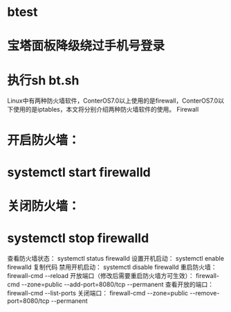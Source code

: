 # btest
# 宝塔面板降级绕过手机号登录
#  执行sh bt.sh 

Linux中有两种防火墙软件，ConterOS7.0以上使用的是firewall，ConterOS7.0以下使用的是iptables，本文将分别介绍两种防火墙软件的使用。
Firewall
# 开启防火墙：
#  systemctl start firewalld
# 关闭防火墙：
#  systemctl stop firewalld
查看防火墙状态：
systemctl status firewalld
设置开机启动：
systemctl enable firewalld
复制代码
禁用开机启动：
systemctl disable firewalld
重启防火墙：
firewall-cmd --reload
开放端口（修改后需要重启防火墙方可生效）：
firewall-cmd --zone=public --add-port=8080/tcp --permanent
查看开放的端口：
firewall-cmd --list-ports
关闭端口：
firewall-cmd --zone=public --remove-port=8080/tcp --permanent

